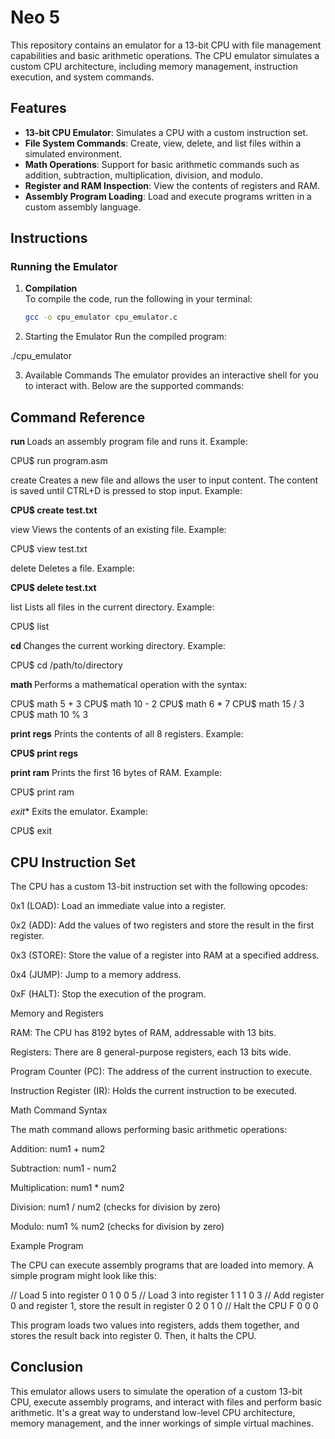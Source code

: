 # Neo 5

This repository contains an emulator for a 13-bit CPU with file management capabilities and basic arithmetic operations. The CPU emulator simulates a custom CPU architecture, including memory management, instruction execution, and system commands. 

## Features
- **13-bit CPU Emulator**: Simulates a CPU with a custom instruction set.
- **File System Commands**: Create, view, delete, and list files within a simulated environment.
- **Math Operations**: Support for basic arithmetic commands such as addition, subtraction, multiplication, division, and modulo.
- **Register and RAM Inspection**: View the contents of registers and RAM.
- **Assembly Program Loading**: Load and execute programs written in a custom assembly language.

## Instructions

### Running the Emulator

1. **Compilation**  
   To compile the code, run the following in your terminal:
   ```bash
   gcc -o cpu_emulator cpu_emulator.c

2. Starting the Emulator
Run the compiled program:

./cpu_emulator


3. Available Commands
The emulator provides an interactive shell for you to interact with. Below are the supported commands:

## Command Reference

**run <filename>**
Loads an assembly program file and runs it.
Example:

CPU$ run program.asm

create <filename>
Creates a new file and allows the user to input content. The content is saved until CTRL+D is pressed to stop input.
Example:

**CPU$ create test.txt**

view <filename>
Views the contents of an existing file.
Example:

CPU$ view test.txt

delete <filename>
Deletes a file.
Example:

**CPU$ delete test.txt**

list
Lists all files in the current directory.
Example:

CPU$ list

**cd <directory>**
Changes the current working directory.
Example:

CPU$ cd /path/to/directory

**math <expression>**
Performs a mathematical operation with the syntax:

CPU$ math 5 + 3
CPU$ math 10 - 2
CPU$ math 6 * 7
CPU$ math 15 / 3
CPU$ math 10 % 3

**print regs**
Prints the contents of all 8 registers.
Example:

**CPU$ print regs**

**print ram**
Prints the first 16 bytes of RAM.
Example:

CPU$ print ram

*exit**
Exits the emulator.
Example:

CPU$ exit


## CPU Instruction Set

The CPU has a custom 13-bit instruction set with the following opcodes:

0x1 (LOAD): Load an immediate value into a register.

0x2 (ADD): Add the values of two registers and store the result in the first register.

0x3 (STORE): Store the value of a register into RAM at a specified address.

0x4 (JUMP): Jump to a memory address.

0xF (HALT): Stop the execution of the program.


Memory and Registers

RAM: The CPU has 8192 bytes of RAM, addressable with 13 bits.

Registers: There are 8 general-purpose registers, each 13 bits wide.

Program Counter (PC): The address of the current instruction to execute.

Instruction Register (IR): Holds the current instruction to be executed.


Math Command Syntax

The math command allows performing basic arithmetic operations:

Addition: num1 + num2

Subtraction: num1 - num2

Multiplication: num1 * num2

Division: num1 / num2 (checks for division by zero)

Modulo: num1 % num2 (checks for division by zero)


Example Program

The CPU can execute assembly programs that are loaded into memory. A simple program might look like this:

// Load 5 into register 0
1 0 0 5
// Load 3 into register 1
1 1 0 3
// Add register 0 and register 1, store the result in register 0
2 0 1 0
// Halt the CPU
F 0 0 0

This program loads two values into registers, adds them together, and stores the result back into register 0. Then, it halts the CPU.

## Conclusion

This emulator allows users to simulate the operation of a custom 13-bit CPU, execute assembly programs, and interact with files and perform basic arithmetic. It's a great way to understand low-level CPU architecture, memory management, and the inner workings of simple virtual machines.
